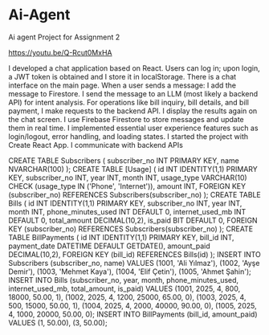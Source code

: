 # Ai-Agent
Ai agent Project for Assignment 2

https://youtu.be/Q-Rcut0MxHA

I developed a chat application based on React.
Users can log in; upon login, a JWT token is obtained and I store it in localStorage.
There is a chat interface on the main page. When a user sends a message:
I add the message to Firestore.
I send the message to an LLM (most likely a backend API) for intent analysis.
For operations like bill inquiry, bill details, and bill payment, I make requests to the backend API.
I display the results again on the chat screen.
I use Firebase Firestore to store messages and update them in real time.
I implemented essential user experience features such as login/logout, error handling, and loading states.
I started the project with Create React App.
I communicate with backend APIs

CREATE TABLE Subscribers (
    subscriber_no INT PRIMARY KEY,
    name NVARCHAR(100)
);
CREATE TABLE [Usage] (
    id INT IDENTITY(1,1) PRIMARY KEY,
    subscriber_no INT,
    year INT,
    month INT,
    usage_type VARCHAR(10) CHECK (usage_type IN ('Phone', 'Internet')),
    amount INT,
    FOREIGN KEY (subscriber_no) REFERENCES Subscribers(subscriber_no)
);
CREATE TABLE Bills (
    id INT IDENTITY(1,1) PRIMARY KEY,
    subscriber_no INT,
    year INT,
    month INT,
    phone_minutes_used INT DEFAULT 0,
    internet_used_mb INT DEFAULT 0,
    total_amount DECIMAL(10,2),
    is_paid BIT DEFAULT 0,
    FOREIGN KEY (subscriber_no) REFERENCES Subscribers(subscriber_no)
);
CREATE TABLE BillPayments (
    id INT IDENTITY(1,1) PRIMARY KEY,
    bill_id INT,
    payment_date DATETIME DEFAULT GETDATE(),
    amount_paid DECIMAL(10,2),
    FOREIGN KEY (bill_id) REFERENCES Bills(id)
);
INSERT INTO Subscribers (subscriber_no, name) VALUES
(1001, 'Ali Yılmaz'),
(1002, 'Ayşe Demir'),
(1003, 'Mehmet Kaya'),
(1004, 'Elif Çetin'),
(1005, 'Ahmet Şahin');
INSERT INTO Bills (subscriber_no, year, month, phone_minutes_used, internet_used_mb, total_amount, is_paid) VALUES
(1001, 2025, 4, 800, 18000, 50.00, 1),
(1002, 2025, 4, 1200, 25000, 65.00, 0),
(1003, 2025, 4, 500, 15000, 50.00, 1),
(1004, 2025, 4, 2000, 40000, 90.00, 0),
(1005, 2025, 4, 1000, 20000, 50.00, 0);
INSERT INTO BillPayments (bill_id, amount_paid) VALUES
(1, 50.00),
(3, 50.00);




